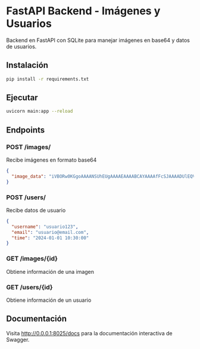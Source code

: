 # FastAPI Backend - Imágenes y Usuarios

Backend en FastAPI con SQLite para manejar imágenes en base64 y datos de usuarios.

## Instalación

```bash
pip install -r requirements.txt
```

## Ejecutar

```bash
uvicorn main:app --reload
```

## Endpoints

### POST /images/
Recibe imágenes en formato base64
```json
{
  "image_data": "iVBORw0KGgoAAAANSUhEUgAAAAEAAAABCAYAAAAfFcSJAAAADUlEQVR42mP8/5+hHgAHggJ/PchI7wAAAABJRU5ErkJggg=="
}
```

### POST /users/
Recibe datos de usuario
```json
{
  "username": "usuario123",
  "email": "usuario@email.com",
  "time": "2024-01-01 10:30:00"
}
```

### GET /images/{id}
Obtiene información de una imagen

### GET /users/{id}
Obtiene información de un usuario

## Documentación
Visita http://0.0.0.1:8025/docs para la documentación interactiva de Swagger.